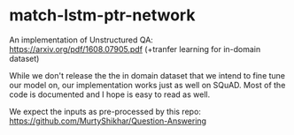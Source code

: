 # match-lstm-ptr-network
An implementation of Unstructured QA: https://arxiv.org/pdf/1608.07905.pdf (+tranfer learning for in-domain dataset)


While we don't release the the in domain dataset that we intend to fine tune our model on, our implementation works just as well on SQuAD. Most of the code is documented and I hope is easy to read as well.

We expect the inputs as pre-processed by this repo: https://github.com/MurtyShikhar/Question-Answering
